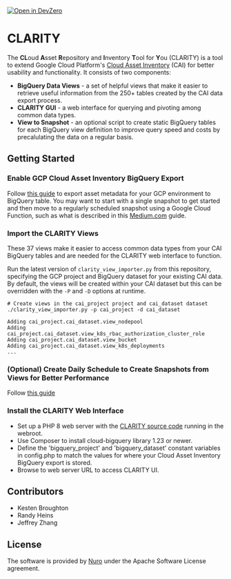[![Open in DevZero](https://assets.devzero.io/open-in-devzero.svg)](https://www.devzero.io/dashboard/recipes/new?repo-url=https://github.com/Nuro-ai/CLARITY)

# CLARITY

The **CL**oud **A**sset **R**epository and **I**nventory **T**ool for **Y**ou (CLARITY) is a tool to extend Google Cloud Platform's [Cloud Asset Inventory](https://cloud.google.com/asset-inventory/docs/overview) (CAI) for better usability and functionality. It consists of two components:

- **BigQuery Data Views** - a set of helpful views that make it easier to retrieve useful information from the 250+ tables created by the CAI data export process.
- **CLARITY GUI** - a web interface for querying and pivoting among common data types.
- **View to Snapshot** - an optional script to create static BigQuery tables for each BigQuery view definition to improve query speed and costs by precalulating the data on a regular basis.

## Getting Started

### Enable GCP Cloud Asset Inventory BigQuery Export
Follow [this guide](https://cloud.google.com/asset-inventory/docs/exporting-to-bigquery) to export asset metadata for your GCP environment to BigQuery table. You may want to start with a single snapshot to get started and then move to a regularly scheduled snapshot using a Google Cloud Function, such as what is described in this [Medium.com]( https://medium.com/google-cloud/using-gcp-cloud-asset-inventory-export-to-keep-track-of-your-gcp-resources-over-time-20fb6fa63c68) guide. 

### Import the CLARITY Views
These 37 views make it easier to access common data types from your CAI BigQuery tables and are needed for the CLARITY web interface to function. 

Run the latest version of `clarity_view_importer.py` from this repository, specifying the GCP project and BigQuery dataset for your existing CAI data. By default, the views will be created within your CAI dataset but this can be overridden with the `-P` and `-D` options at runtime.

````
# Create views in the cai_project project and cai_dataset dataset
./clarity_view_importer.py -p cai_project -d cai_dataset

Adding cai_project.cai_dataset.view_nodepool
Adding cai_project.cai_dataset.view_k8s_rbac_authorization_cluster_role
Adding cai_project.cai_dataset.view_bucket
Adding cai_project.cai_dataset.view_k8s_deployments
...
````

### (Optional) Create Daily Schedule to Create Snapshots from Views for Better Performance
Follow [this guide](https://github.com/Nuro-ai/CLARITY/tree/main/view_to_snapshot)

### Install the CLARITY Web Interface
- Set up a PHP 8 web server with the [CLARITY source code](https://github.com/Nuro-ai/CLARITY/tree/main/clarity_web) running in the webroot.
- Use Composer to install cloud-bigquery library 1.23 or newer.
- Define the 'bigquery_project' and 'bigquery_dataset' constant variables in config.php to match the values for where your Cloud Asset Inventory BigQuery export is stored.
- Browse to web server URL to access CLARITY UI.


## Contributors
- Kesten Broughton
- Randy Heins
- Jeffrey Zhang

## License
The software is provided by [Nuro](https://nuro.ai) under the Apache Software License agreement. 
